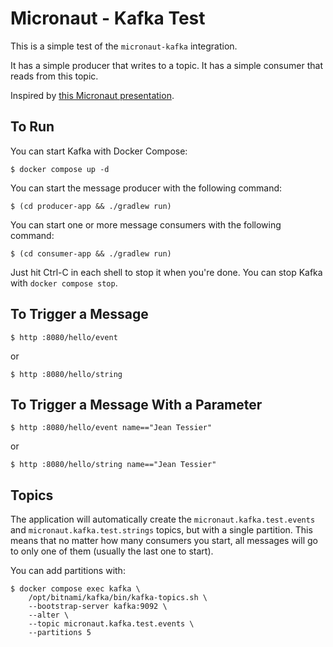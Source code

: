 # Micronaut - Kafka Test

This is a simple test of the `micronaut-kafka` integration.

It has a simple producer that writes to a topic.  It has a simple consumer that
reads from this topic.

Inspired by [this Micronaut presentation](https://youtu.be/6jL1RPdVm2w).

## To Run

You can start Kafka with Docker Compose:

    $ docker compose up -d

You can start the message producer with the following command:

    $ (cd producer-app && ./gradlew run)

You can start one or more message consumers with the following command:

    $ (cd consumer-app && ./gradlew run)

Just hit Ctrl-C in each shell to stop it when you're done.  You  can stop Kafka
with `docker compose stop`.

## To Trigger a Message

    $ http :8080/hello/event

or

    $ http :8080/hello/string

## To Trigger a Message With a Parameter

    $ http :8080/hello/event name=="Jean Tessier"

or

    $ http :8080/hello/string name=="Jean Tessier"

## Topics

The application will automatically create the `micronaut.kafka.test.events` and
`micronaut.kafka.test.strings` topics, but with a single partition.  This means
that no matter how many consumers you start, all messages will go to only one of
them (usually the last one to start).

You can add partitions with:

    $ docker compose exec kafka \
        /opt/bitnami/kafka/bin/kafka-topics.sh \
        --bootstrap-server kafka:9092 \
        --alter \
        --topic micronaut.kafka.test.events \
        --partitions 5
